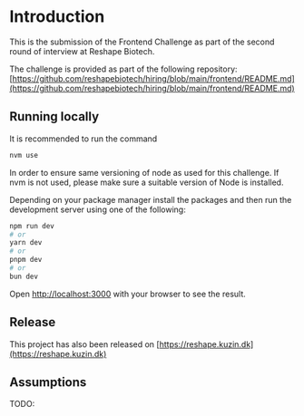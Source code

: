 # Introduction

This is the submission of the Frontend Challenge as part of the second round of interview at Reshape Biotech.

The challenge is provided as part of the following repository: [https://github.com/reshapebiotech/hiring/blob/main/frontend/README.md](https://github.com/reshapebiotech/hiring/blob/main/frontend/README.md)

## Running locally

It is recommended to run the command

```bash
nvm use
```

In order to ensure same versioning of node as used for this challenge. If nvm is not used, please make sure a suitable version of Node is installed.

Depending on your package manager install the packages and then run the development server using one of the following:

```bash
npm run dev
# or
yarn dev
# or
pnpm dev
# or
bun dev
```

Open [http://localhost:3000](http://localhost:3000) with your browser to see the result.

## Release

This project has also been released on [https://reshape.kuzin.dk](https://reshape.kuzin.dk)

## Assumptions

TODO:
